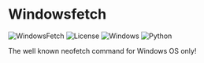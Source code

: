 # Windowsfetch
![WindowsFetch](https://i.imgur.com/XBIaJ9s.png)
![License](https://img.shields.io/github/license/ReflexTheLegend/windowsfetch?color=blue)  ![Windows](https://img.shields.io/badge/platform-Windows-blue)  ![Python](https://img.shields.io/badge/python-3.6+-blue)

The well known neofetch command for Windows OS only!
